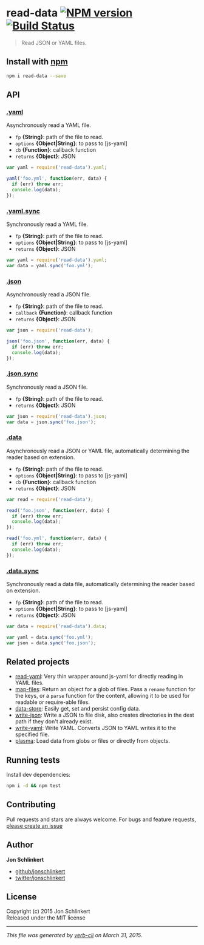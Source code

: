 # read-data [![NPM version](https://badge.fury.io/js/read-data.svg)](http://badge.fury.io/js/read-data)  [![Build Status](https://travis-ci.org/jonschlinkert/read-data.svg)](https://travis-ci.org/jonschlinkert/read-data) 

> Read JSON or YAML files.

## Install with [npm](npmjs.org)

```bash
npm i read-data --save
```

## API
### [.yaml](./index.js#L34)

Asynchronously read a YAML file.

* `fp` **{String}**: path of the file to read.    
* `options` **{Object|String}**: to pass to [js-yaml]    
* `cb` **{Function}**: callback function    
* `returns` **{Object}**: JSON  

```js
var yaml = require('read-data').yaml;

yaml('foo.yml', function(err, data) {
  if (err) throw err;
  console.log(data);
});
```

### [.yaml.sync](./index.js#L51)

Synchronously read a YAML file.

* `fp` **{String}**: path of the file to read.    
* `options` **{Object|String}**: to pass to [js-yaml]    
* `returns` **{Object}**: JSON  

```js
var yaml = require('read-data').yaml;
var data = yaml.sync('foo.yml');
```

### [.json](./index.js#L72)

Asynchronously read a JSON file.

* `fp` **{String}**: path of the file to read.    
* `callback` **{Function}**: callback function    
* `returns` **{Object}**: JSON  

```js
var json = require('read-data');

json('foo.json', function(err, data) {
  if (err) throw err;
  console.log(data);
});
```

### [.json.sync](./index.js#L98)

Synchronously read a JSON file.

* `fp` **{String}**: path of the file to read.    
* `returns` **{Object}**: JSON  

```js
var json = require('read-data').json;
var data = json.sync('foo.json');
```

### [.data](./index.js#L133)

Asynchronously read a JSON or YAML file, automatically determining the reader based on extension.

* `fp` **{String}**: path of the file to read.    
* `options` **{Object|String}**: to pass to [js-yaml]    
* `cb` **{Function}**: callback function    
* `returns` **{Object}**: JSON  

```js
var read = require('read-data');

read('foo.json', function(err, data) {
  if (err) throw err;
  console.log(data);
});

read('foo.yml', function(err, data) {
  if (err) throw err;
  console.log(data);
});
```

### [.data.sync](./index.js#L171)

Synchronously read a data file, automatically determining the reader based on extension.

* `fp` **{String}**: path of the file to read.    
* `options` **{Object|String}**: to pass to [js-yaml]    
* `returns` **{Object}**: JSON  

```js
var data = require('read-data').data;

var yaml = data.sync('foo.yml');
var json = data.sync('foo.json');
```

## Related projects
 * [read-yaml](https://github.com/jonschlinkert/read-yaml): Very thin wrapper around js-yaml for directly reading in YAML files.
 * [map-files](https://github.com/jonschlinkert/map-files): Return an object for a glob of files. Pass a `rename` function for the keys, or a `parse` function for the content, allowing it to be used for readable or require-able files.
 * [data-store](https://github.com/jonschlinkert/data-store): Easily get, set and persist config data.
 * [write-json](https://github.com/jonschlinkert/write-json): Write a JSON to file disk, also creates directories in the dest path if they don't already exist.
 * [write-yaml](https://github.com/jonschlinkert/write-yaml): Write YAML. Converts JSON to YAML writes it to the specified file.
 * [plasma](https://github.com/jonschlinkert/plasma): Load data from globs or files or directly from objects.  

## Running tests
Install dev dependencies:

```bash
npm i -d && npm test
```

## Contributing
Pull requests and stars are always welcome. For bugs and feature requests, [please create an issue](https://github.com/jonschlinkert/read-data/issues)

## Author

**Jon Schlinkert**

+ [github/jonschlinkert](https://github.com/jonschlinkert)
+ [twitter/jonschlinkert](http://twitter.com/jonschlinkert) 

## License
Copyright (c) 2015 Jon Schlinkert  
Released under the MIT license

***

_This file was generated by [verb-cli](https://github.com/assemble/verb-cli) on March 31, 2015._

[read-yaml]: https://github.com/jonschlinkert/read-yaml
